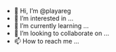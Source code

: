 - 👋 Hi, I’m @playareg
- 👀 I’m interested in ...
- 🌱 I’m currently learning ...
- 💞️ I’m looking to collaborate on ...
- 📫 How to reach me ...

<!---
playareg/playareg is a ✨ special ✨ repository because its `README.md` (this file) appears on your GitHub profile.
You can click the Preview link to take a look at your changes.
--->
